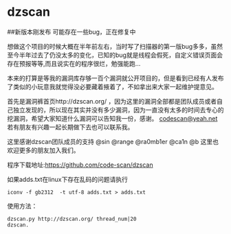 # dzscan


##新版本刚发布 可能存在一些bug，正在修复中

想做这个项目的时候大概在半年前左右，当时写了扫描器的第一版bug多多，虽然至今半年过去了仍没太多的变化，已知的bug就是线程会假死，自定义错误页面会存在预报等等,而且说实在的程序很烂，勉强能跑…

本来的打算是等我的漏洞库存够一百个漏洞就公开项目的，但是看到已经有人发布了类似的小玩意我就觉得没必要藏着掖着了，不如拿出来大家一起维护提意见。 

首先是漏洞裤首页http://dzscan.org/ ，因为这里的漏洞全部都是团队成员或者自己独立发现的，所以现在其实并没有多少漏洞，因为一直没有太多的时间去专心的挖漏洞，希望大家知道什么漏洞可以告知我一份，感谢。 
codescan@yeah.net  若有朋友有兴趣一起长期做下去也可以联系我。 

这里感谢dzscan团队成员的支持 @sin @range  @ra0mb1er @ca1n @b 这里也欢迎更多的朋友加入我们。 

程序下载地址:https://github.com/code-scan/dzscan 

如果adds.txt在linux下存在乱码的问题请执行 

```
iconv -f gb2312  -t utf-8 adds.txt > adds.txt
```

使用方法： 
```
dzscan.py http://dzscan.org/ thread_num|20 
dzscan.
```
